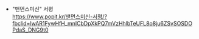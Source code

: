 * "맨먼스미신" 서평</br>
https://www.popit.kr/맨먼스미신-서평/?fbclid=IwAR1FywHfH_mnICbDpXkPQ7mVzHhlbTeUFL8o8ju6ZSvSOSDOPdaS_DNG9t0</br>
